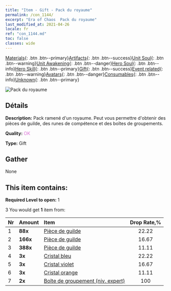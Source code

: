 ```yaml
---
title: "Item - Gift - Pack du royaume"
permalink: /con_1144/
excerpt: "Era of Chaos  Pack du royaume"
last_modified_at: 2021-04-26
locale: fr
ref: "con_1144.md"
toc: false
classes: wide
---
```

 [Materials](/ItemsFR/){: .btn .btn--primary}[Artifacts](/ItemsFR/Artifacts/){: .btn .btn--success}[Unit Soul](/ItemsFR/UnitSoul/){: .btn .btn--warning}[Unit Awakening](/ItemsFR/UnitAwakening/){: .btn .btn--danger}[Hero Soul](/ItemsFR/HeroSoul/){: .btn .btn--info}[Hero Skill](/ItemsFR/HeroSkill/){: .btn .btn--primary}[Gift](/ItemsFR/Gift/){: .btn .btn--success}[Event related](/ItemsFR/Events/){: .btn .btn--warning}[Avatars](/ItemsFR/Avatars/){: .btn .btn--danger}[Consumables](/ItemsFR/Consumables/){: .btn .btn--info}[Unknown](/ItemsFR/Unknown/){: .btn .btn--primary}

 ![Pack du royaume](/images/t/i_907004.png)

## Détails
 **Description:** Pack ramené d'un royaume. Peut vous permettre d'obtenir des pièces de guilde, des runes de compétence et des boîtes de groupements.

 **Quality:** <span style="color: #DA70D6">OK</span>

 **Type:** Gift

## Gather

  None

## This item contains:

 **Required Level to open:** 1

 3 You would get **1** item  from:

  | Nr | Amount |     Item    | Drop Rate,% |
  |:---|:-------|:------------|:---------:|
  | 1 |  **88x** | [Pièce de guilde](/ItemsFR/con_896/) | 22.22 | 
  | 2 |  **166x** | [Pièce de guilde](/ItemsFR/con_896/) | 16.67 | 
  | 3 |  **388x** | [Pièce de guilde](/ItemsFR/con_896/) | 11.11 | 
  | 4 |  **3x** | [Cristal bleu](/ItemsFR/con_716/) | 22.22 | 
  | 5 |  **3x** | [Cristal violet](/ItemsFR/con_720/) | 16.67 | 
  | 6 |  **3x** | [Cristal orange](/ItemsFR/con_730/) | 11.11 | 
  | 7 |  **2x** | [Boîte de groupement (niv. expert)](/ItemsFR/con_770/) | 100 | 
